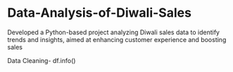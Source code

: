 # Data-Analysis-of-Diwali-Sales
Developed a Python-based project analyzing Diwali sales data to identify trends and insights, aimed at enhancing customer experience and boosting sales

Data Cleaning- df.info()

